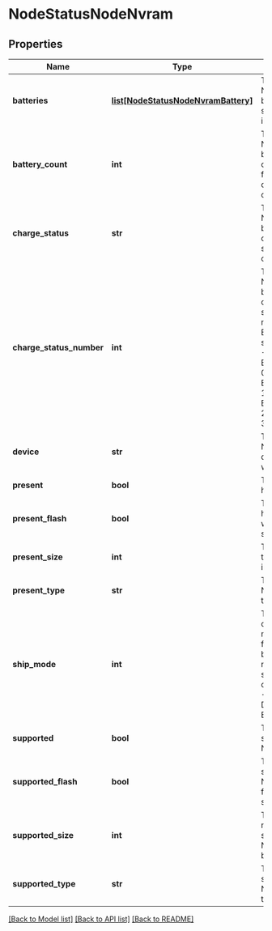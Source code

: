 # NodeStatusNodeNvram

## Properties
Name | Type | Description | Notes
------------ | ------------- | ------------- | -------------
**batteries** | [**list[NodeStatusNodeNvramBattery]**](NodeStatusNodeNvramBattery.md) | This node&#39;s NVRAM battery status information. | [optional] 
**battery_count** | **int** | This node&#39;s NVRAM battery count. On failure: -1, otherwise 1 or 2. | [optional] 
**charge_status** | **str** | This node&#39;s NVRAM battery charge status, as a color. | [optional] 
**charge_status_number** | **int** | This node&#39;s NVRAM battery charge status, as a number. Error or not supported: -1. BR_BLACK: 0. BR_GREEN: 1. BR_YELLOW: 2. BR_RED: 3. | [optional] 
**device** | **str** | This node&#39;s NVRAM device name with path. | [optional] 
**present** | **bool** | This node has NVRAM. | [optional] 
**present_flash** | **bool** | This node has NVRAM with flash storage. | [optional] 
**present_size** | **int** | The size of the NVRAM, in bytes. | [optional] 
**present_type** | **str** | This node&#39;s NVRAM type. | [optional] 
**ship_mode** | **int** | This node&#39;s current ship mode state for NVRAM batteries. If not supported or on failure: -1. Disabled: 0. Enabled: 1. | [optional] 
**supported** | **bool** | This node supports NVRAM. | [optional] 
**supported_flash** | **bool** | This node supports NVRAM with flash storage. | [optional] 
**supported_size** | **int** | The maximum size of the NVRAM, in bytes. | [optional] 
**supported_type** | **str** | This node&#39;s supported NVRAM type. | [optional] 

[[Back to Model list]](../README.md#documentation-for-models) [[Back to API list]](../README.md#documentation-for-api-endpoints) [[Back to README]](../README.md)



